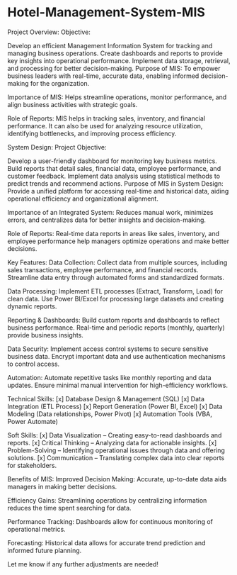 # Hotel-Management-System-MIS
Project Overview:
Objective:

Develop an efficient Management Information System for tracking and managing business operations.
Create dashboards and reports to provide key insights into operational performance.
Implement data storage, retrieval, and processing for better decision-making.
Purpose of MIS:
To empower business leaders with real-time, accurate data, enabling informed decision-making for the organization.

Importance of MIS:
Helps streamline operations, monitor performance, and align business activities with strategic goals.

Role of Reports:
MIS helps in tracking sales, inventory, and financial performance. It can also be used for analyzing resource utilization, identifying bottlenecks, and improving process efficiency.

System Design:
Project Objective:

Develop a user-friendly dashboard for monitoring key business metrics.
Build reports that detail sales, financial data, employee performance, and customer feedback.
Implement data analysis using statistical methods to predict trends and recommend actions.
Purpose of MIS in System Design:
Provide a unified platform for accessing real-time and historical data, aiding operational efficiency and organizational alignment.

Importance of an Integrated System:
Reduces manual work, minimizes errors, and centralizes data for better insights and decision-making.

Role of Reports:
Real-time data reports in areas like sales, inventory, and employee performance help managers optimize operations and make better decisions.

Key Features:
Data Collection:
Collect data from multiple sources, including sales transactions, employee performance, and financial records. Streamline data entry through automated forms and standardized formats.

Data Processing:
Implement ETL processes (Extract, Transform, Load) for clean data. Use Power BI/Excel for processing large datasets and creating dynamic reports.

Reporting & Dashboards:
Build custom reports and dashboards to reflect business performance. Real-time and periodic reports (monthly, quarterly) provide business insights.

Data Security:
Implement access control systems to secure sensitive business data. Encrypt important data and use authentication mechanisms to control access.

Automation:
Automate repetitive tasks like monthly reporting and data updates. Ensure minimal manual intervention for high-efficiency workflows.

Technical Skills:
[x] Database Design & Management (SQL)
[x] Data Integration (ETL Process)
[x] Report Generation (Power BI, Excel)
[x] Data Modeling (Data relationships, Power Pivot)
[x] Automation Tools (VBA, Power Automate)

Soft Skills:
[x] Data Visualization – Creating easy-to-read dashboards and reports.
[x] Critical Thinking – Analyzing data for actionable insights.
[x] Problem-Solving – Identifying operational issues through data and offering solutions.
[x] Communication – Translating complex data into clear reports for stakeholders.

Benefits of MIS:
Improved Decision Making:
Accurate, up-to-date data aids managers in making better decisions.

Efficiency Gains:
Streamlining operations by centralizing information reduces the time spent searching for data.

Performance Tracking:
Dashboards allow for continuous monitoring of operational metrics.

Forecasting:
Historical data allows for accurate trend prediction and informed future planning.

Let me know if any further adjustments are needed!
